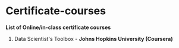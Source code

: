 # Certificate-courses

**List of Online/in-class certificate courses**

1. Data Scientist's Toolbox - **__Johns Hopkins University__ (Coursera)**
